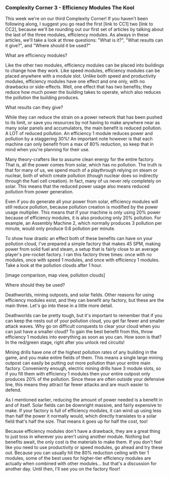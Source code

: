 ### Complexity Corner 3 - Efficiency Modules <author>The Kool</author>

This week we're on our third Complexity Corner!  If you haven't been following along, I suggest you go read the first [link to CC1] two [link to CC2], because we'll be rounding out our first set of articles by talking about the last of the three modules, efficiency modules.  As always in these articles, we'll take a look at three questions: "What is it?",  "What results can it give?", and "Where should it be used?"

What are efficiency modules?

Like the other two modules, efficiency modules can be placed into buildings to change how they work.  Like speed modules, efficiency modules can be placed anywhere with a module slot.  Unlike both speed and productivity modules, efficiency modules have one effect and one only, with no drawbacks or side-effects.  Well, one effect that has two benefits; they reduce how much power the building takes to operate, which also reduces the pollution the building produces.

What results can they give?

While they can reduce the strain on a power network that has been pushed to its limit, or save you resources by not having to make anywhere near as many solar panels and accumulators, the main benefit is reduced pollution.  A LOT of reduced pollution.  An efficiency 1 module reduces power and pollution by a staggering 30%!  An important note however is that each machine can only benefit from a max of 80% reduction, so keep that in mind when you're planning for their use.

Many theory-crafters like to assume clean energy for the entire factory.  That is, all the power comes from solar, which has no pollution.  The truth is that for many of us, we spend much of a playthrough relying on steam or nuclear, both of which create pollution (though nuclear does so indirectly through the fuel cell creation).  In fact, many of us never rely completely on solar.  This means that the reduced power usage also means reduced pollution from power generation.

Even if you do generate all your power from solar, efficiency modules will still reduce pollution, because pollution creation is modified by the power usage multiplier.  This means that if your machine is only using 20% power because of efficiency modules, it is also producing only 20% pollution.  For example, an Assembly Machine 2, which normally produces 3 pollution per minute, would only produce 0.6 pollution per minute.

To show how drastic an effect both of these benefits can have on your pollution cloud, I've prepared a simple factory that makes 45 SPM, making power from solid fuel and steam, a setup that is fairly close to an average player's pre-rocket factory.  I ran this factory three times: once with no modules, once with speed 1 modules, and once with efficiency 1 modules.  Take a look at the pollution clouds after 1 hour.

[image comparison, map view, pollution clouds]

Where should they be used?

Deathworlds, mining outposts, and solar fields.  Other reasons for using efficiency modules exist, and they can benefit any factory, but these are the main three.  Let's go into these in a little more detail.

Deathworlds can be pretty tough, but it's important to remember that if you can keep the nests out of your pollution cloud, you get far fewer and smaller attack waves.  Why go on difficult conquests to clear your cloud when you can just have a smaller cloud?  To gain the best benefit from this, throw efficiency 1 modules into everything as soon as you can.  How soon is that?  In the red/green stage, right after you unlock red circuits!

Mining drills have one of the highest pollution rates of any building in the game, and you make entire fields of them.  This means a single large mining outpost can easily be putting out more pollution than your entire main factory.  Convenienty enough, electric mining drills have 3 module slots, so if you fill them with efficiency 1 modules then your entire outpost only produces 20% of the pollution.  Since these are often outside your defensive line, this means they attract far fewer attacks and are much easier to defend.

As I mentioned earlier, reducing the amount of power needed is a benefit in and of itself. Solar fields can be downright massive, and fairly expensive to make.  If your factory is full of efficiency modules, it can wind up using less than half the power it normally would, which directly translates to a solar field that's half the size.  That means it goes up for half the cost, too!

Because efficiency modules don't have a drawback, they are a great thing to just toss in wherever you aren't using another module.  Nothing but benefits await, the only cost is the materials to make them.  If you don't feel like you need to use productivity or speed modules, go ahead and try these out.  Because you can usually hit the 80% reduction ceiling with tier 1 modules, some of the best uses for higher-tier efficiency modules are actually when combined with other modules... but that's a discussion for another day.  Until then, I'll see you on the factory floor!